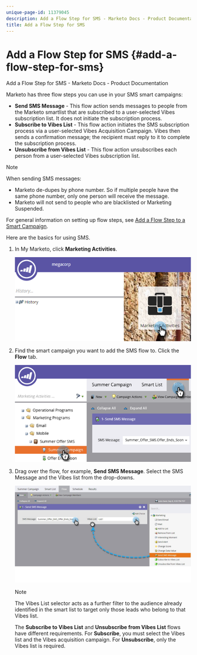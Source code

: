 ```yaml
---
unique-page-id: 11379045
description: Add a Flow Step for SMS - Marketo Docs - Product Documentation
title: Add a Flow Step for SMS
---
```


# Add a Flow Step for SMS {#add-a-flow-step-for-sms}

Add a Flow Step for SMS - Marketo Docs - Product Documentation

Marketo has three flow steps you can use in your SMS smart campaigns:

* **Send SMS Message** - This flow action sends messages to people from the Marketo smartlist that are subscribed to a user-selected Vibes subscription list. It does not initiate the subscription process.
* **Subscribe to Vibes List** - This flow action initiates the SMS subscription process via a user-selected Vibes Acquisition Campaign. Vibes then sends a confirmation message; the recipient must reply to it to complete the subscription process.
* **Unsubscribe from Vibes List** - This flow action unsubscribes each person from a user-selected Vibes subscription list.

>[!NOTE]
>
>When sending SMS messages:
>
>* Marketo de-dupes by phone number. So if multiple people have the same phone number, only one person will receive the message.
>* Marketo will not send to people who are blacklisted or Marketing Suspended.
>

For general information on setting up flow steps, see [Add a Flow Step to a Smart Campaign](../../../../welcome-to-marketo-docs/product-docs/core-marketo-concepts/smart-campaigns/flow-actions/add-a-flow-step-to-a-smart-campaign.md).

Here are the basics for using SMS.

1. In My Marketo, click **Marketing Activities**.

   ![](assets/image2016-7-28-11-3a41-3a17.png)

1. Find the smart campaign you want to add the SMS flow to. Click the **Flow** tab.

   ![](assets/image2016-7-28-11-3a43-3a41.png)

1. Drag over the flow, for example, **Send SMS Message**. Select the SMS Message and the Vibes list from the drop-downs.

   ![](assets/send-sms-message-hands.jpg)

   >[!NOTE]
   >
   >The Vibes List selector acts as a further filter to the audience already identified in the smart list to target only those leads who belong to that Vibes list.
   >
   >
   >The **Subscribe to Vibes List** and **Unsubscribe from Vibes List** flows have different requirements. For **Subscribe**, you must select the Vibes list and the Vibes acquisition campaign. For **Unsubscribe**, only the Vibes list is required.

